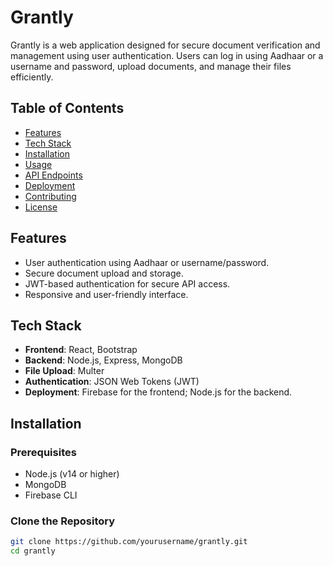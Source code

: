 # Grantly

Grantly is a web application designed for secure document verification and management using user authentication. Users can log in using Aadhaar or a username and password, upload documents, and manage their files efficiently.

## Table of Contents

- [Features](#features)
- [Tech Stack](#tech-stack)
- [Installation](#installation)
- [Usage](#usage)
- [API Endpoints](#api-endpoints)
- [Deployment](#deployment)
- [Contributing](#contributing)
- [License](#license)

## Features

- User authentication using Aadhaar or username/password.
- Secure document upload and storage.
- JWT-based authentication for secure API access.
- Responsive and user-friendly interface.

## Tech Stack

- **Frontend**: React, Bootstrap
- **Backend**: Node.js, Express, MongoDB
- **File Upload**: Multer
- **Authentication**: JSON Web Tokens (JWT)
- **Deployment**: Firebase for the frontend; Node.js for the backend.

## Installation

### Prerequisites

- Node.js (v14 or higher)
- MongoDB
- Firebase CLI

### Clone the Repository

```bash
git clone https://github.com/yourusername/grantly.git
cd grantly
